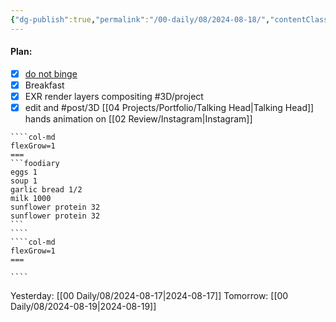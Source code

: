```yaml
---
{"dg-publish":true,"permalink":"/00-daily/08/2024-08-18/","contentClasses":"daily Sunday page-white","noteIcon":"","created":"2025-01-21T01:20:16.275+10:00","updated":"2025-01-21T15:25:26.732+10:00"}
---
```


#### Plan:
- [x] [do not binge](Daily.md)
- [x] Breakfast
- [x] EXR render layers compositing #3D/project
- [x] edit and #post/3D [[04 Projects/Portfolio/Talking Head\|Talking Head]] hands animation on [[02 Review/Instagram\|Instagram]]
`````col
````col-md
flexGrow=1
===
```foodiary 
eggs 1
soup 1
garlic bread 1/2
milk 1000
sunflower protein 32
sunflower protein 32
```
````
````col-md
flexGrow=1
===

````
`````
Yesterday: [[00 Daily/08/2024-08-17\|2024-08-17]]
Tomorrow: [[00 Daily/08/2024-08-19\|2024-08-19]]